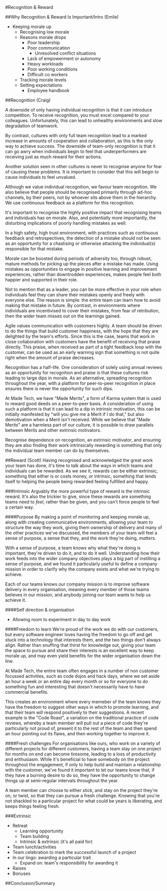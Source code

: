 #Recognition & Reward

##Why Recognition & Reward Is Important/Intro (Emile)
- Keeping morale up
  - Recognising low morale
  - Reasons morale drops
    - Poor leadership
    - Poor communication
      - Unresolved conflict situations
    - Lack of empowerment or autonomy
    - Heavy workloads
    - Poor working conditions
    - Difficult co workers
  - Tracking morale levels
  - Setting expectations
    - Employee handbook

##Recognition (Craig)

A downside of only having individual recognition is that it can introduce competition. To receive recognition, you must excel compared to your colleagues. Unfortunately, this can lead to unhealthy environments and slow degradation of teamwork.

By contrast, cultures with only full team recognition lead to a marked increase in amounts of cooperation and collaboration, as this is the only way to achieve success.  The downside of team-only recognition is that it can go awry when individuals begin to feel that underperformers are receiving just as much reward for their actions.

Another solution seen in other cultures is never to recognise anyone for fear of causing these problems. It is important to consider that this will begin to cause individuals to feel unvalued.

Although we value individual recognition, we favour team recognition. We also believe that people should be recognised primarily through ad-hoc channels, by their peers, not by whoever sits above them in the hierarchy. We use continuous feedback as a platform for this recognition.

It's important to recognise the highly positive impact that recognising teams and individuals has on morale. Also, and potentially more importantly, the disturbing implications of poorly handling mistakes as well.

In a high safety, high trust environment, with practices such as continuous feedback and retrospectives, the detection of a mistake should not be seen as an opportunity for a chastising or otherwise attacking the individual(s) responsible for that mistake.

Morale can be boosted during periods of adversity too, through robust, mature methods for picking up the pieces after a mistake has made. Using mistakes as opportunities to engage in positive learning and improvement experiences, rather than downtrodden experiences, makes people feel both happier and supported in their role.

Not to mention that as a leader, you can be more effective in your role when individuals feel they can share their mistakes openly and freely with everyone else. The reason is simple: the entire team can learn how to avoid making that mistake in future. By contrast, in environments where individuals are incentivised to cover their mistakes, from fear of retribution, then the wider team misses out on the learnings gained.

Agile values communication with customers highly. A team should be driven to do the things that build customer happiness, with the hope that they are delighted by the team's efforts. Since this is the case, teams that work in close collaboration with customers have the benefit of receiving that praise directly.  This praise, when received as part of a tight feedback loop with the customer, can be used as an early warning sign that something is not quite right when the amount of praise decreases.

Recognition has a half-life. One consideration of solely using annual reviews as an opportunity for recognition and praise is that these cultures risk leading to large dips in morale. As an alternative, spreading recognition throughout the year, with a platform for peer-to-peer recognition in place ensures there is never the opportunity for such dips.

At Made Tech, we have "Made Merits", a form of Karma system that is used to reward good deeds on a peer-to-peer basis. A consideration of using such a platform is that it can lead to a dip in intrinsic motivation, this can be initially manifested by "will you give me a Merit if I do that," but also demotivation when a Merit isn't received. While we believe that "Made Merits" are a harmless part of our culture, it is possible to draw parallels between Merits and other extrinsic motivators.

Recognise dependence on recognition, an extrinsic motivator, and ensuring they are also finding their work intrinsically rewarding is something that only the individual team member can do by themselves.


##Reward (Scott)
Having recognised and acknowledged the great work your team has done, it's time to talk about the ways in which teams and individuals can be rewarded. As we see it, rewards can be either extrinsic, something that either is or costs money, or intrinsic, something that lends itself to helping the people being rewarded feeling fulfilled and happy.

###Intrinsic
Arguably the more powerful type of reward is the intrinsic reward. It's also the trickier to give, since these rewards are something teams need to _feel_, rather than be given, and you can't force people to feel a certain way.

####Purpose
By making a point of monitoring and keeping morale up, along with creating communicative environments, allowing your team to structure the way they work, giving them ownership of delivery and many of the other practices we've discussed, the members of your team will feel a sense of purpose, a sense that they, and the work they're doing, _matters_.

With a sense of purpose, a team knows why what they're doing is important, they're driven to do it, and to do it well. Understanding how their work feeds into the wider company objectives plays a big part of instilling a sense of purpose, and we found it particularly useful to define a company mission in order to clarify why the company exists and what we're trying to achieve.

Each of our teams knows our company mission is to improve software delivery in every organisation, meaning every member of those teams believes in our mission, and anybody joining our team wants to help us achieve it.

####Self direction & organisation
- Allowing room to experiment in day to day work

####Freedom to learn
We're proud of the work we do with our customers, but every software engineer loves having the freedom to go off and get stuck into a technology that interests them, and the two things don't always align. Rather than snuffing that thirst for knowledge out, giving your team the space to pursue and share their interests is an excellent way to keep morale up, and may even yield benefits for the wider organisation down the line.

At Made Tech, the entire team often engages in a number of non customer focussed activities, such as code dojos and hack days, where we set aside an hour a week or an entire day every month or so for everyone to do something fun and interesting that doesn't necessarily have to have commercial benefits.

This creates an environment where every memeber of the team knows they have the freedom to suggest other ways in which to promote learning, and that their team will respond positively to their suggestions. A recent example is the "Code Roast", a variation on the traditional practice of code reviews, whereby a team member will pull out a piece of code they're particularly not proud of, present it to the rest of the team and then spend an hour pointing out its flaws, and then working together to improve it.

####Fresh challenges
For organisations like ours, who work on a variety of different projects for different customers, having a team stay on one project for months on end can become tiresome, leading to a loss of productivity and enthusiasm. While it's beneficial to have somebody on the project throughout the engagement, if only to help build and maintain a relationship with the customer, we've found it important to let our teams know that, if they have a burning desire to do so, they have the opportunity to change things up at semi-regular intervals throughout the year.

A team member can choose to either stick, and stay on the project they're on, or twist, so that they can pursue a fresh challenge. Knowing that you're not shackled to a particular project for what could be years is liberating, and keeps things feeling fresh.

###Extrinsic

- Retreat
  - Learning opportunity
  - Team building
  - Intrinsic & extrinsic (it's all paid for)
- Team lunch/activities
- Team celebration to mark the successful launch of a project
- In our lingo: awarding a particular trait
  - Expand on: team's responsibility for awarding it
- Raises
- Bonuses

##Conclusion/Summary
